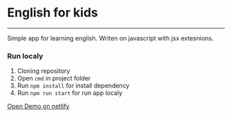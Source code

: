 # English for kids
---
Simple app for learning english.
Writen on javascript with jsx extesnions.
### Run localy
1. Cloning repository
2. Open ```cmd``` in project folder
3. Run ```npm install``` for install dependency
4. Run ```npm run start``` for run app localy

[Open Demo on netlify](https://rsodst-english-for-kids.netlify.app/) 